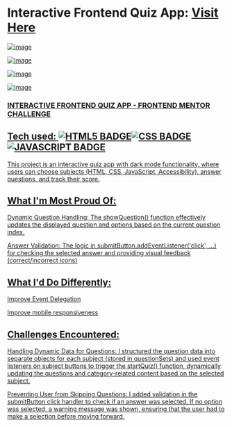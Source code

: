 # Interactive Frontend Quiz App: <a target="_blank" href="https://fm-quiz-app.netlify.app/">Visit Here</a>
 
<a href="https://fm-quiz-app.netlify.app/" target="_blank">
 
![image](https://github.com/user-attachments/assets/aec0f042-5f99-40a5-a881-204d1f497e5e)

![image](https://github.com/user-attachments/assets/4788c94e-163c-4c49-beb7-6aaf29a492eb)

![image](https://github.com/user-attachments/assets/ada35ef3-b306-469c-95d7-ea86ceee5315)

![image](https://github.com/user-attachments/assets/5ff08e70-5a5d-42f4-8105-2cb79b77d21d)

 
### INTERACTIVE FRONTEND QUIZ APP - FRONTEND MENTOR CHALLENGE

## Tech used: ![HTML5 BADGE](https://img.shields.io/static/v1?label=|&message=HTML5&color=23555f&style=plastic&logo=html5)![CSS BADGE](https://img.shields.io/static/v1?label=|&message=CSS3&color=285f65&style=plastic&logo=css3)![JAVASCRIPT BADGE](https://img.shields.io/static/v1?label=|&message=JAVASCRIPT&color=3c7f5d&style=plastic&logo=javascript)

This project is an interactive quiz app with dark mode functionality, where users can choose subjects (HTML, CSS, JavaScript, Accessibility), answer questions, and track their score.

## What I'm Most Proud Of:

Dynamic Question Handling: The showQuestion() function effectively updates the displayed question and options based on the current question index.

Answer Validation: The logic in submitButton.addEventListener('click', ...) for checking the selected answer and providing visual feedback (correct/incorrect icons)

## What I'd Do Differently:

Improve Event Delegation

Improve mobile responsiveness

## Challenges Encountered:

Handling Dynamic Data for Questions: I structured the question data into separate objects for each subject (stored in questionSets) and used event listeners on subject buttons to trigger the startQuiz() function, dynamically updating the questions and category-related content based on the selected subject.

Preventing User from Skipping Questions: I added validation in the submitButton click handler to check if an answer was selected. If no option was selected, a warning message was shown, ensuring that the user had to make a selection before moving forward.
